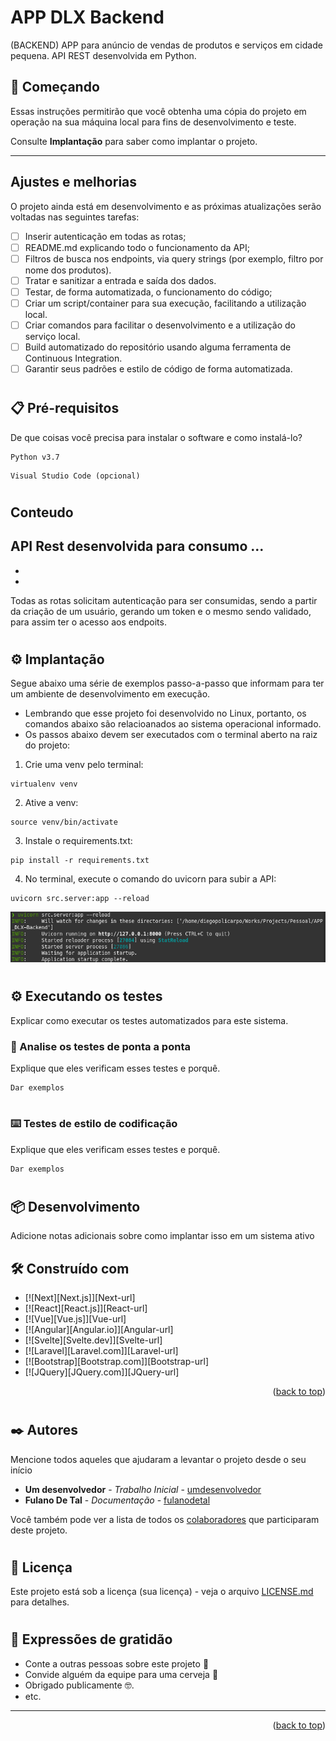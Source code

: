 # APP DLX Backend

(BACKEND) APP para anúncio de vendas de produtos e serviços em cidade pequena. API REST desenvolvida em Python. 

## 🚀 Começando

Essas instruções permitirão que você obtenha uma cópia do projeto em operação na sua máquina local para fins de desenvolvimento e teste.

Consulte **Implantação** para saber como implantar o projeto.

---

## Ajustes e melhorias

O projeto ainda está em desenvolvimento e as próximas atualizações serão voltadas nas seguintes tarefas:

- [ ] Inserir autenticação em todas as rotas;
- [ ] README.md explicando todo o funcionamento da API;
- [ ] Filtros de busca nos endpoints, via query strings (por exemplo, filtro por nome dos produtos).
- [ ] Tratar e sanitizar a entrada e saída dos dados.
- [ ] Testar, de forma automatizada, o funcionamento do código;
- [ ] Criar um script/container para sua execução, facilitando a utilização local.
- [ ] Criar comandos para facilitar o desenvolvimento e a utilização do serviço local.
- [ ] Build automatizado do repositório usando alguma ferramenta de Continuous Integration.
- [ ] Garantir seus padrões e estilo de código de forma automatizada.
#
## 📋 Pré-requisitos

De que coisas você precisa para instalar o software e como instalá-lo?

```
Python v3.7
```
```
Visual Studio Code (opcional)
```
#

## Conteudo
API Rest desenvolvida para consumo ...
- 
- 
- 

Todas as rotas solicitam autenticação para ser consumidas, sendo a partir da criação de um usuário, gerando um token e o mesmo sendo validado, para assim ter o acesso aos endpoits.
#
## ⚙️ Implantação

Segue abaixo uma série de exemplos passo-a-passo que informam para ter um ambiente de desenvolvimento em execução.
- Lembrando que esse projeto foi desenvolvido no Linux, portanto, os comandos abaixo são relacioanados ao sistema operacional informado.
- Os passos abaixo devem ser executados com o terminal aberto na raiz do projeto:

1. Crie uma venv pelo terminal:
```
virtualenv venv
```
2. Ative a venv:
```
source venv/bin/activate
```
3. Instale o requirements.txt:
```
pip install -r requirements.txt
```
4. No terminal, execute o comando do uvicorn para subir a API:
```
uvicorn src.server:app --reload
```
![Executando o comando uvicorn](img/uvicorn.png)
#
## ⚙️ Executando os testes

Explicar como executar os testes automatizados para este sistema.

### 🔩 Analise os testes de ponta a ponta

Explique que eles verificam esses testes e porquê.

```
Dar exemplos
```
#
### ⌨️ Testes de estilo de codificação

Explique que eles verificam esses testes e porquê.

```
Dar exemplos
```
#
## 📦 Desenvolvimento

Adicione notas adicionais sobre como implantar isso em um sistema ativo

## 🛠️ Construído com

* [![Next][Next.js]][Next-url]
* [![React][React.js]][React-url]
* [![Vue][Vue.js]][Vue-url]
* [![Angular][Angular.io]][Angular-url]
* [![Svelte][Svelte.dev]][Svelte-url]
* [![Laravel][Laravel.com]][Laravel-url]
* [![Bootstrap][Bootstrap.com]][Bootstrap-url]
* [![JQuery][JQuery.com]][JQuery-url]

<p align="right">(<a href="#readme-top">back to top</a>)</p>

#

## ✒️ Autores

Mencione todos aqueles que ajudaram a levantar o projeto desde o seu início

* **Um desenvolvedor** - *Trabalho Inicial* - [umdesenvolvedor](https://github.com/linkParaPerfil)
* **Fulano De Tal** - *Documentação* - [fulanodetal](https://github.com/linkParaPerfil)

Você também pode ver a lista de todos os [colaboradores](https://github.com/usuario/projeto/colaboradores) que participaram deste projeto.
#
## 📄 Licença

Este projeto está sob a licença (sua licença) - veja o arquivo [LICENSE.md](https://github.com/usuario/projeto/licenca) para detalhes.

#
## 🎁 Expressões de gratidão

* Conte a outras pessoas sobre este projeto 📢
* Convide alguém da equipe para uma cerveja 🍺 
* Obrigado publicamente 🤓.
* etc.
---

<p align="right">(<a href="#readme-top">back to top</a>)</p>
